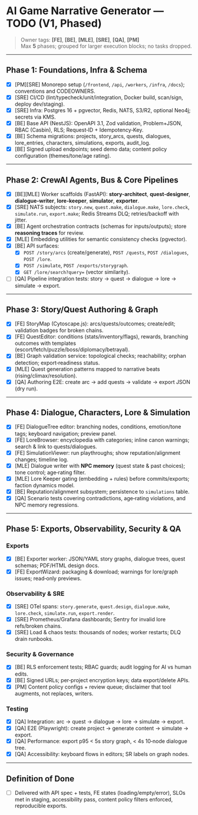 # AI Game Narrative Generator — TODO (V1, Phased)

> Owner tags: **[FE]**, **[BE]**, **[MLE]**, **[SRE]**, **[QA]**, **[PM]**  
> Max **5** phases; grouped for larger execution blocks; no tasks dropped.

---

## Phase 1: Foundations, Infra & Schema
- [x] [PM][SRE] Monorepo setup (`/frontend`, `/api`, `/workers`, `/infra`, `/docs`); conventions and CODEOWNERS.
- [x] [SRE] CI/CD (lint/typecheck/unit/integration, Docker build, scan/sign, deploy dev/staging).
- [x] [SRE] Infra: Postgres 16 + pgvector, Redis, NATS, S3/R2, optional Neo4j; secrets via KMS.
- [x] [BE] Base API (NestJS): OpenAPI 3.1, Zod validation, Problem+JSON, RBAC (Casbin), RLS; Request‑ID + Idempotency‑Key.
- [x] [BE] Schema migrations: projects, story_arcs, quests, dialogues, lore_entries, characters, simulations, exports, audit_log.
- [x] [BE] Signed upload endpoints; seed demo data; content policy configuration (themes/tone/age rating).

---

## Phase 2: CrewAI Agents, Bus & Core Pipelines
- [x] [BE][MLE] Worker scaffolds (FastAPI): **story-architect**, **quest-designer**, **dialogue-writer**, **lore-keeper**, **simulator**, **exporter**.
- [x] [SRE] NATS subjects: `story.new`, `quest.make`, `dialogue.make`, `lore.check`, `simulate.run`, `export.make`; Redis Streams DLQ; retries/backoff with jitter.
- [x] [BE] Agent orchestration contracts (schemas for inputs/outputs); store **reasoning traces** for review.
- [x] [MLE] Embedding utilities for semantic consistency checks (pgvector).
- [x] [BE] API surfaces:
  - [x] `POST /story/arcs` (create/generate), `POST /quests`, `POST /dialogues`, `POST /lore`.
  - [x] `POST /simulate`, `POST /exports/storygraph`.
  - [x] `GET /lore/search?query=` (vector similarity).
- [ ] [QA] Pipeline integration tests: story → quest → dialogue → lore → simulate → export.

---

## Phase 3: Story/Quest Authoring & Graph
- [x] [FE] StoryMap (Cytoscape.js): arcs/quests/outcomes; create/edit; validation badges for broken chains.
- [x] [FE] QuestEditor: conditions (stats/inventory/flags), rewards, branching outcomes with templates (escort/fetch/puzzle/boss/diplomacy/betrayal).
- [x] [BE] Graph validation service: topological checks; reachability; orphan detection; export‑readiness status.
- [x] [MLE] Quest generation patterns mapped to narrative beats (rising/climax/resolution).
- [x] [QA] Authoring E2E: create arc → add quests → validate → export JSON (dry run).

---

## Phase 4: Dialogue, Characters, Lore & Simulation
- [x] [FE] DialogueTree editor: branching nodes, conditions, emotion/tone tags; keyboard navigation; preview panel.
- [x] [FE] LoreBrowser: encyclopedia with categories; inline canon warnings; search & link to quests/dialogues.
- [x] [FE] SimulationViewer: run playthroughs; show reputation/alignment changes; timeline log.
- [x] [MLE] Dialogue writer with **NPC memory** (quest state & past choices); tone control; age‑rating filter.
- [x] [MLE] Lore Keeper gating (embedding + rules) before commits/exports; faction dynamics model.
- [x] [BE] Reputation/alignment subsystem; persistence to `simulations` table.
- [x] [QA] Scenario tests covering contradictions, age‑rating violations, and NPC memory regressions.

---

## Phase 5: Exports, Observability, Security & QA
### Exports
- [x] [BE] Exporter worker: JSON/YAML story graphs, dialogue trees, quest schemas; PDF/HTML design docs.
- [x] [FE] ExportWizard: packaging & download; warnings for lore/graph issues; read‑only previews.
### Observability & SRE
- [x] [SRE] OTel spans: `story.generate`, `quest.design`, `dialogue.make`, `lore.check`, `simulate.run`, `export.render`.
- [x] [SRE] Prometheus/Grafana dashboards; Sentry for invalid lore refs/broken chains.
- [x] [SRE] Load & chaos tests: thousands of nodes; worker restarts; DLQ drain runbooks.
### Security & Governance
- [x] [BE] RLS enforcement tests; RBAC guards; audit logging for AI vs human edits.
- [x] [BE] Signed URLs; per‑project encryption keys; data export/delete APIs.
- [x] [PM] Content policy configs + review queue; disclaimer that tool augments, not replaces, writers.
### Testing
- [x] [QA] Integration: arc → quest → dialogue → lore → simulate → export.
- [x] [QA] E2E (Playwright): create project → generate content → simulate → export.
- [x] [QA] Performance: export p95 < 5s story graph, < 4s 10‑node dialogue tree.
- [x] [QA] Accessibility: keyboard flows in editors; SR labels on graph nodes.

---

## Definition of Done
- [ ] Delivered with API spec + tests, FE states (loading/empty/error), SLOs met in staging, accessibility pass, content policy filters enforced, reproducible exports.